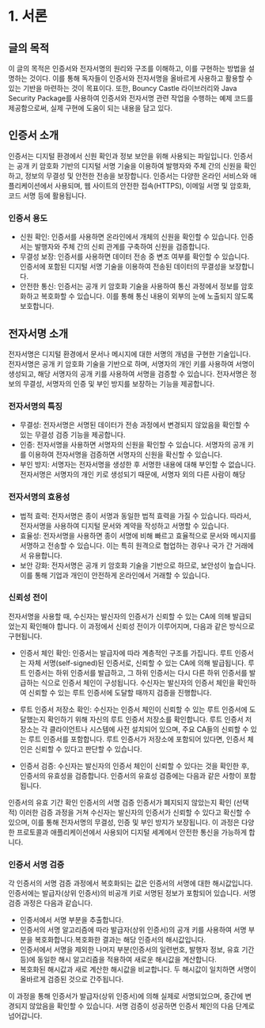 # 1. 서론
## 글의 목적

이 글의 목적은 인증서와 전자서명의 원리와 구조를 이해하고, 이를 구현하는 방법을 설명하는 것이다. 이를 통해 독자들이 인증서와 전자서명을 올바르게 사용하고 활용할 수 있는 기반을 마련하는 것이 목표이다. 또한, Bouncy Castle 라이브러리와 Java Security Package를 사용하여 인증서와 전자서명 관련 작업을 수행하는 예제 코드를 제공함으로써, 실제 구현에 도움이 되는 내용을 담고 있다.

## 인증서 소개
인증서는 디지털 환경에서 신원 확인과 정보 보안을 위해 사용되는 파일입니다. 인증서는 공개 키 암호화 기반의 디지털 서명 기술을 이용하여 발행자와 주체 간의 신원을 확인하고, 정보의 무결성 및 안전한 전송을 보장합니다. 인증서는 다양한 온라인 서비스와 애플리케이션에서 사용되며, 웹 사이트의 안전한 접속(HTTPS), 이메일 서명 및 암호화, 코드 서명 등에 활용됩니다.

### 인증서 용도
* 신원 확인: 인증서를 사용하면 온라인에서 개체의 신원을 확인할 수 있습니다. 인증서는 발행자와 주체 간의 신뢰 관계를 구축하여 신원을 검증합니다.
* 무결성 보장: 인증서를 사용하면 데이터 전송 중 변조 여부를 확인할 수 있습니다. 인증서에 포함된 디지털 서명 기술을 이용하여 전송된 데이터의 무결성을 보장합니다.
* 안전한 통신: 인증서는 공개 키 암호화 기술을 사용하여 통신 과정에서 정보를 암호화하고 복호화할 수 있습니다. 이를 통해 통신 내용이 외부의 눈에 노출되지 않도록 보호합니다.

## 전자서명 소개
전자서명은 디지털 환경에서 문서나 메시지에 대한 서명의 개념을 구현한 기술입니다. 전자서명은 공개 키 암호화 기술을 기반으로 하며, 서명자의 개인 키를 사용하여 서명이 생성되고, 해당 서명자의 공개 키를 사용하여 서명을 검증할 수 있습니다. 전자서명은 정보의 무결성, 서명자의 인증 및 부인 방지를 보장하는 기능을 제공합니다.

### 전자서명의 특징
* 무결성: 전자서명은 서명된 데이터가 전송 과정에서 변경되지 않았음을 확인할 수 있는 무결성 검증 기능을 제공합니다.
* 인증: 전자서명을 사용하면 서명자의 신원을 확인할 수 있습니다. 서명자의 공개 키를 이용하여 전자서명을 검증하면 서명자의 신원을 확신할 수 있습니다.
* 부인 방지: 서명자는 전자서명을 생성한 후 서명한 내용에 대해 부인할 수 없습니다. 전자서명은 서명자의 개인 키로 생성되기 때문에, 서명자 외의 다른 사람이 해당

### 전자서명의 효용성
* 법적 효력: 전자서명은 종이 서명과 동일한 법적 효력을 가질 수 있습니다. 따라서, 전자서명을 사용하여 디지털 문서와 계약을 작성하고 서명할 수 있습니다.
* 효율성: 전자서명을 사용하면 종이 서명에 비해 빠르고 효율적으로 문서와 메시지를 서명하고 전송할 수 있습니다. 이는 특히 원격으로 협업하는 경우나 국가 간 거래에서 유용합니다.
* 보안 강화: 전자서명은 공개 키 암호화 기술을 기반으로 하므로, 보안성이 높습니다. 이를 통해 기업과 개인이 안전하게 온라인에서 거래할 수 있습니다.

### 신뢰성 전이
전자서명을 사용할 때, 수신자는 발신자의 인증서가 신뢰할 수 있는 CA에 의해 발급되었는지 확인해야 합니다. 이 과정에서 신뢰성 전이가 이루어지며, 다음과 같은 방식으로 구현됩니다.

* 인증서 체인 확인: 인증서는 발급자에 따라 계층적인 구조를 가집니다. 루트 인증서는 자체 서명(self-signed)된 인증서로, 신뢰할 수 있는 CA에 의해 발급됩니다. 루트 인증서는 하위 인증서를 발급하고, 그 하위 인증서는 다시 다른 하위 인증서를 발급하는 식으로 인증서 체인이 구성됩니다. 수신자는 발신자의 인증서 체인을 확인하여 신뢰할 수 있는 루트 인증서에 도달할 때까지 검증을 진행합니다.

* 루트 인증서 저장소 확인: 수신자는 인증서 체인이 신뢰할 수 있는 루트 인증서에 도달했는지 확인하기 위해 자신의 루트 인증서 저장소를 확인합니다. 루트 인증서 저장소는 각 클라이언트나 시스템에 사전 설치되어 있으며, 주요 CA들의 신뢰할 수 있는 루트 인증서를 포함합니다. 루트 인증서가 저장소에 포함되어 있다면, 인증서 체인은 신뢰할 수 있다고 판단할 수 있습니다.

* 인증서 검증: 수신자는 발신자의 인증서 체인이 신뢰할 수 있다는 것을 확인한 후, 인증서의 유효성을 검증합니다. 인증서의 유효성 검증에는 다음과 같은 사항이 포함됩니다.

인증서의 유효 기간 확인
인증서의 서명 검증
인증서가 폐지되지 않았는지 확인 (선택적)
이러한 검증 과정을 거쳐 수신자는 발신자의 인증서가 신뢰할 수 있다고 확신할 수 있으며, 이를 통해 전자서명의 무결성, 인증 및 부인 방지가 보장됩니다. 이 과정은 다양한 프로토콜과 애플리케이션에서 사용되어 디지털 세계에서 안전한 통신을 가능하게 합니다.

### 인증서 서명 검증
각 인증서의 서명 검증 과정에서 복호화되는 값은 인증서의 서명에 대한 해시값입니다. 인증서에는 발급자(상위 인증서)의 비공개 키로 서명된 정보가 포함되어 있습니다. 서명 검증 과정은 다음과 같습니다.

* 인증서에서 서명 부분을 추출합니다.
* 인증서의 서명 알고리즘에 따라 발급자(상위 인증서)의 공개 키를 사용하여 서명 부분을 복호화합니다.복호화한 결과는 해당 인증서의 해시값입니다.
* 인증서에서 서명을 제외한 나머지 부분(인증서의 일련번호, 발행자 정보, 유효 기간 등)에 동일한 해시 알고리즘을 적용하여 새로운 해시값을 계산합니다.
* 복호화된 해시값과 새로 계산한 해시값을 비교합니다. 두 해시값이 일치하면 서명이 올바르게 검증된 것으로 간주됩니다.


이 과정을 통해 인증서가 발급자(상위 인증서)에 의해 실제로 서명되었으며, 중간에 변경되지 않았음을 확인할 수 있습니다. 서명 검증이 성공하면 인증서 체인의 다음 단계로 넘어갑니다.